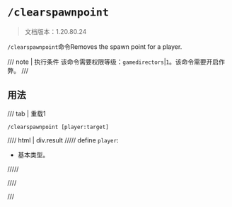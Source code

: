 # `/clearspawnpoint`

> 文档版本：1.20.80.24

`/clearspawnpoint`命令Removes the spawn point for a player.

/// note | 执行条件
该命令需要权限等级：`gamedirectors`|`1`。该命令需要开启作弊。
///

## 用法

/// tab | 重载1
```mcfunction
/clearspawnpoint [player:target]
```

//// html | div.result
///// define
`player`: <!-- md:samp target -->

- 基本类型。


/////

////

///
